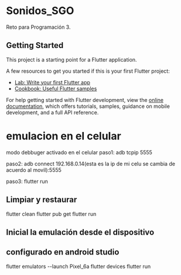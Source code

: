 # Sonidos_SGO

Reto para Programación 3.

## Getting Started

This project is a starting point for a Flutter application.

A few resources to get you started if this is your first Flutter project:

- [Lab: Write your first Flutter app](https://docs.flutter.dev/get-started/codelab)
- [Cookbook: Useful Flutter samples](https://docs.flutter.dev/cookbook)

For help getting started with Flutter development, view the
[online documentation](https://docs.flutter.dev/), which offers tutorials,
samples, guidance on mobile development, and a full API reference.


# emulacion en el celular 
modo debbuger activado en el celular 
paso1: adb tcpip 5555

paso2: adb connect 192.168.0.14(esta es la ip de mi celu se cambia de acuerdo al movil):5555   

paso3: flutter run

## Limpiar y restaurar
flutter clean
flutter pub get
flutter run

## Inicial la emulación desde el dispositivo
## configurado en android studio

flutter emulators --launch Pixel_6a
flutter devices
flutter run

